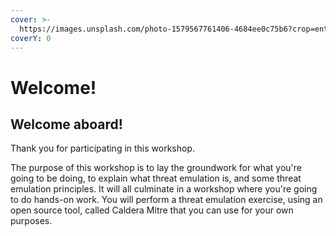 ```yaml
---
cover: >-
  https://images.unsplash.com/photo-1579567761406-4684ee0c75b6?crop=entropy&cs=srgb&fm=jpg&ixid=MnwxOTcwMjR8MHwxfHNlYXJjaHwxfHxjeWJlcnxlbnwwfHx8fDE2NDU5OTA5NTg&ixlib=rb-1.2.1&q=85
coverY: 0
---
```


# Welcome!

## Welcome aboard!

Thank you for participating in this workshop.

The purpose of this workshop is to lay the groundwork for what you're going to be doing, to explain what threat emulation is, and some threat emulation principles. It will all culminate in a workshop where you're going to do hands-on work. You will perform a threat emulation exercise, using an open source tool, called Caldera Mitre that you can use for your own purposes.
